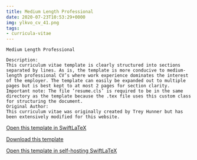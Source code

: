 ```yaml
---
title: Medium Length Professional
date: 2020-07-23T10:53:29+0000
img: ylkvo_cv_41.png
tags:
- curricula-vitae
---
```

```
Medium Length Professional

Description:
This curriculum vitae template is clearly structured into sections separated by lines. As is, the template is more conducive to medium-length professional CV’s where work experience dominates the interest of the employer. The template can easily be expanded out to multiple pages but is best kept to at most 2 pages for section clarity.
Important note: The file ‘resume.cls’ is required to be in the same directory as the template because the .tex file uses this custom class for structuring the document.
Original Author:
This curriculum vitae was originally created by Trey Hunner but has been extensively modified for this website.
```
[Open this template in SwiftLaTeX](https://www.swiftlatex.com/project.html?import=https://swiftlatex.github.io/LaTeXBoilerPlate/zips/qharm_cv_4.zip&import_name=Medium%20Length%20Professional)

[Download this template](https://swiftlatex.github.io/LaTeXBoilerPlate/zips/qharm_cv_4.zip)

[Open this template in self-hosting SwiftLaTeX](http://localhost:3011/project.html?import=https://swiftlatex.github.io/LaTeXBoilerPlate/zips/qharm_cv_4.zip&import_name=Medium%20Length%20Professional)

